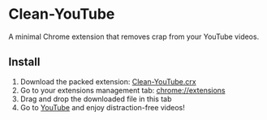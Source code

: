 # Clean-YouTube
A minimal Chrome extension that removes crap from your YouTube videos.

## Install

1. Download the packed extension: [Clean-YouTube.crx](/Clean-YouTube.crx?raw=true)
2. Go to your extensions management tab: [chrome://extensions](chrome://extensions)
3. Drag and drop the downloaded file in this tab
4. Go to [YouTube](https://www.youtube.com) and enjoy distraction-free videos!
